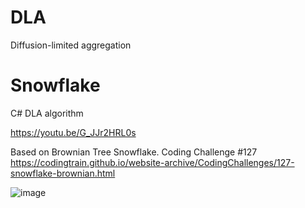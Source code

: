# DLA
 Diffusion-limited aggregation

# Snowflake

C# DLA algorithm

https://youtu.be/G_JJr2HRL0s

Based on Brownian Tree Snowflake. Coding Challenge #127 
https://codingtrain.github.io/website-archive/CodingChallenges/127-snowflake-brownian.html

![image](https://github.com/tltrus/DLA/assets/77125487/5cf4c71a-2ba1-42f1-949c-1da6a4862d82)
